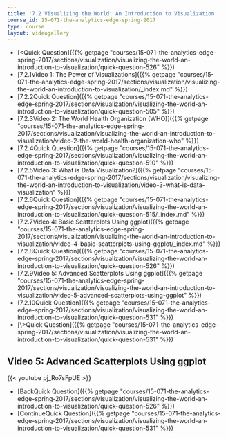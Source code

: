 ```yaml
---
title: '7.2 Visualizing the World: An Introduction to Visualization'
course_id: 15-071-the-analytics-edge-spring-2017
type: course
layout: videogallery
---
```

*   [<Quick Question]({{% getpage "courses/15-071-the-analytics-edge-spring-2017/sections/visualization/visualizing-the-world-an-introduction-to-visualization/quick-question-526" %}})
*   [7.2.1Video 1: The Power of Visualizations]({{% getpage "courses/15-071-the-analytics-edge-spring-2017/sections/visualization/visualizing-the-world-an-introduction-to-visualization/_index.md" %}})
*   [7.2.2Quick Question]({{% getpage "courses/15-071-the-analytics-edge-spring-2017/sections/visualization/visualizing-the-world-an-introduction-to-visualization/quick-question-505" %}})
*   [7.2.3Video 2: The World Health Organization (WHO)]({{% getpage "courses/15-071-the-analytics-edge-spring-2017/sections/visualization/visualizing-the-world-an-introduction-to-visualization/video-2-the-world-health-organization-who" %}})
*   [7.2.4Quick Question]({{% getpage "courses/15-071-the-analytics-edge-spring-2017/sections/visualization/visualizing-the-world-an-introduction-to-visualization/quick-question-510" %}})
*   [7.2.5Video 3: What is Data Visualization?]({{% getpage "courses/15-071-the-analytics-edge-spring-2017/sections/visualization/visualizing-the-world-an-introduction-to-visualization/video-3-what-is-data-visualization" %}})
*   [7.2.6Quick Question]({{% getpage "courses/15-071-the-analytics-edge-spring-2017/sections/visualization/visualizing-the-world-an-introduction-to-visualization/quick-question-515/_index.md" %}})
*   [7.2.7Video 4: Basic Scatterplots Using ggplot]({{% getpage "courses/15-071-the-analytics-edge-spring-2017/sections/visualization/visualizing-the-world-an-introduction-to-visualization/video-4-basic-scatterplots-using-ggplot/_index.md" %}})
*   [7.2.8Quick Question]({{% getpage "courses/15-071-the-analytics-edge-spring-2017/sections/visualization/visualizing-the-world-an-introduction-to-visualization/quick-question-526" %}})
*   [7.2.9Video 5: Advanced Scatterplots Using ggplot]({{% getpage "courses/15-071-the-analytics-edge-spring-2017/sections/visualization/visualizing-the-world-an-introduction-to-visualization/video-5-advanced-scatterplots-using-ggplot" %}})
*   [7.2.10Quick Question]({{% getpage "courses/15-071-the-analytics-edge-spring-2017/sections/visualization/visualizing-the-world-an-introduction-to-visualization/quick-question-531" %}})
*   [\\>Quick Question]({{% getpage "courses/15-071-the-analytics-edge-spring-2017/sections/visualization/visualizing-the-world-an-introduction-to-visualization/quick-question-531" %}})

Video 5: Advanced Scatterplots Using ggplot
-------------------------------------------

{{< youtube pj\_Ro7sFpUE >}}

*   [BackQuick Question]({{% getpage "courses/15-071-the-analytics-edge-spring-2017/sections/visualization/visualizing-the-world-an-introduction-to-visualization/quick-question-526" %}})
*   [ContinueQuick Question]({{% getpage "courses/15-071-the-analytics-edge-spring-2017/sections/visualization/visualizing-the-world-an-introduction-to-visualization/quick-question-531" %}})